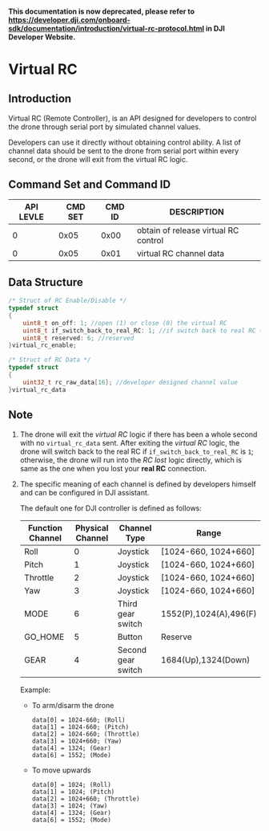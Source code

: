 #### This documentation is now deprecated, please refer to <https://developer.dji.com/onboard-sdk/documentation/introduction/virtual-rc-protocol.html> in DJI Developer Website.

# Virtual RC

## Introduction

Virtual RC (Remote Controller), is an API designed for developers to control the drone through serial port by simulated channel values.

Developers can use it directly without obtaining control ability. A list of channel data should be sent to the drone from serial port within every second, or the drone will exit from the virtual RC logic.

## Command Set and Command ID

|API LEVLE|CMD SET|CMD ID|DESCRIPTION|
|---------|-------|------|-----------|
|0|0x05|0x00|obtain of release virtual RC control|
|0|0x05|0x01|virtual RC channel data|


## Data Structure

```c
/* Struct of RC Enable/Disable */
typedef struct
{
    uint8_t on_off: 1; //open (1) or close (0) the virtual RC
    uint8_t if_switch_back_to_real_RC: 1; //if switch back to real RC (1) or run RC-lost logic directly (0)
    uint8_t reserved: 6; //reserved
}virtual_rc_enable;

/* Struct of RC Data */
typedef struct
{
    uint32_t rc_raw_data[16]; //developer designed channel value
}virtual_rc_data
```

## Note

1. The drone will exit the *virtual RC* logic if there has been a whole second with no `virtual_rc_data` sent. After exiting the *virtual RC* logic, the drone will switch back to the real RC if `if_switch_back_to_real_RC` is `1`; otherwise, the drone will run into the *RC lost* logic directly, which is same as the one when you lost your **real RC** connection.

2. The specific meaning of each channel is defined by developers himself and can be configured in DJI assistant.

    The default one for DJI controller is defined as follows: 

    |Function Channel|Physical Channel|Channel Type|Range|
    |------|-------|-------|---|
    |Roll|0|Joystick|[1024-660, 1024+660]|
    |Pitch|1|Joystick|[1024-660, 1024+660]|
    |Throttle|2|Joystick|[1024-660, 1024+660]|
    |Yaw|3|Joystick|[1024-660, 1024+660]|
    |MODE|6|Third gear switch|1552(P),1024(A),496(F)|
    |GO_HOME|5|Button|Reserve|
    |GEAR|4|Second gear switch|1684(Up),1324(Down)|

    Example:
    
    * To arm/disarm the drone
    
        ```
        data[0] = 1024-660; (Roll)
        data[1] = 1024-660; (Pitch)
        data[2] = 1024-660; (Throttle)
        data[3] = 1024+660; (Yaw)
        data[4] = 1324; (Gear)
        data[6] = 1552; (Mode)
        ```
        
    * To move upwards
    
        ```
        data[0] = 1024; (Roll)
        data[1] = 1024; (Pitch)
        data[2] = 1024+660; (Throttle)
        data[3] = 1024; (Yaw)
        data[4] = 1324; (Gear)
        data[6] = 1552; (Mode)
        ```

